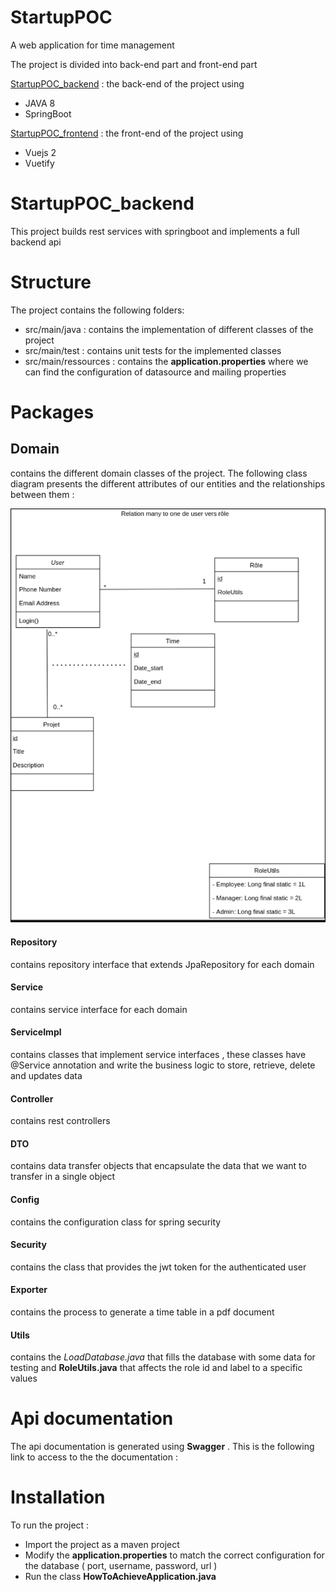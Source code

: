 # StartupPOC 

A web application for time management  

The project is divided into back-end part and front-end part  


[StartupPOC_backend](https://github.com/TahaAlamiIdrissi/StartupPOC_backend) : the back-end of the project using 
 
 - JAVA 8
 - SpringBoot
 
[StartupPOC_frontend](https://github.com/TahaAlamiIdrissi/StartupPOC_frontend) : the front-end of the project using 
 
 - Vuejs 2
 - Vuetify 
 
# StartupPOC_backend

This project builds rest services with springboot and implements a full backend api 

# Structure
The project contains the following folders: 

- src/main/java : contains the implementation of  different classes  of the project
- src/main/test : contains unit tests for the implemented classes
- src/main/ressources : contains the __application.properties__ where we can find the configuration of  datasource and mailing properties

# Packages 

## Domain
contains the different domain classes of the project. The following class diagram presents the different attributes of our entities and the relationships between them :  

![](poc_class_diagram.png)

#### Repository
contains repository interface that extends JpaRepository for each domain 

#### Service
contains service interface for each domain 

#### ServiceImpl
contains classes that implement service interfaces , these classes have @Service annotation and write the business logic to store, retrieve, delete and updates data

#### Controller
contains rest controllers

#### DTO 
contains data transfer objects that encapsulate the data that we want to transfer in a single object

#### Config
contains the configuration class for spring security

#### Security
contains the class that provides the jwt token for the authenticated  user

#### Exporter 
contains the process to generate a time table in a pdf document

#### Utils
contains the _LoadDatabase.java_ that fills the database with some data for testing  and __RoleUtils.java__ that affects the role id and label to a specific values

# Api documentation

The api documentation is generated using __Swagger__ . 
This is the following link to access to the the documentation : 

# Installation 

To run the project  : 

- Import the project as a maven project 
- Modify the __application.properties__ to match the correct configuration for the database ( port, username, password, url )
- Run the class __HowToAchieveApplication.java__ 



 
 




